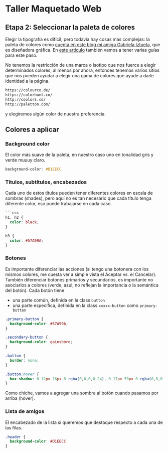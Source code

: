 # Taller Maquetado Web

## Etapa 2: Seleccionar la paleta de colores

Elegir la tipografía es difícil, pero todavía hay cosas más complejas: la paleta de colores como [cuenta en este blog mi amiga Gabriela Iztueta](https://blog.10pines.com/2016/07/11/a-little-bit-of-color/), que es diseñadora gráfica. En [este artículo](https://www.invisionapp.com/inside-design/quick-guide-color-palette/) también vamos a tener varias guías para este paso.

No tenemos la restricción de una marca o isotipo que nos fuerce a elegir determinados colores, al menos por ahora, entonces tenemos varios sitios que nos pueden ayudar a elegir una gama de colores que ayude a darle identidad a la página.

```html
https://colourco.de/
https://colorhunt.co/
http://coolors.co/
http://paletton.com/
```

y elegiremos algún color de nuestra preferencia.

## Colores a aplicar

### Background color

El color más suave de la paleta, en nuestro caso uno en tonalidad gris y verde muuuy claro.

```css
background-color: #D1EECC
```

### Títulos, subtítulos, encabezados

Cada uno de estos títulos pueden tener diferentes colores en escala de sombras (shades), pero aquí no es tan necesario que cada título tenga diferente color, eso puede trabajarse en cada caso.

```css
```css
h1, h2 {
  color: black;
}

h3 {
  color: #57A99A;
}
```

### Botones

Es importante diferenciar las acciones (si tengo una botonera con los mismos colores, me cuesta ver a simple vista el Aceptar vs. el Cancelar). También diferenciar botones primarios y secundarios, es importante no asociarlos a colores (verde, azul, no reflejan la importancia o la semántica del botón). Cada botón tiene

- una parte común, definida en la class `button`
- una parte específica, definida en la class `xxxxx-button` como `primary-button`

```css
.primary-button {
  background-color: #57A99A;
}

.secondary-button {
  background-color: gainsboro;
}

.button {
  border: none;
}

.button:hover {
  box-shadow: 0 12px 16px 0 rgba(0,0,0,0.24), 0 17px 50px 0 rgba(0,0,0,0.19);
}
```

Como chiche, vamos a agregar una sombra al botón cuando pasamos por arriba (hover).

### Lista de amigos

El encabezado de la lista sí queremos que destaque respecto a cada una de las filas.

```css
.header {
  background-color: #D1EECC
}
```
